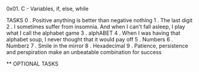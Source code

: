 0x01. C - Variables, if, else, while

TASKS
0 . Positive anything is better than negative nothing
1 . The last digit
2 . I sometimes suffer from insomnia. And when I can't fall asleep, I play what I call the alphabet game
3 . alphABET
4 . When I was having that alphabet soup, I never thought that it would pay off
5 . Numbers
6 . Numberz
7 . Smile in the mirror
8 . Hexadecimal
9 . Patience, persistence and perspiration make an unbeatable combination for success

** OPTIONAL TASKS
